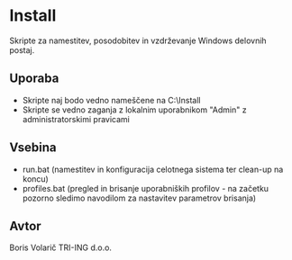 # Install

Skripte za namestitev, posodobitev in vzdrževanje Windows delovnih postaj.

## Uporaba

- Skripte naj bodo vedno nameščene na C:\Install
- Skripte se vedno zaganja z lokalnim uporabnikom "Admin" z administratorskimi pravicami

## Vsebina

- run.bat (namestitev in konfiguracija celotnega sistema ter clean-up na koncu)
- profiles.bat (pregled in brisanje uporabniških profilov - na začetku pozorno sledimo navodilom za nastavitev parametrov brisanja)

## Avtor

Boris Volarič
TRI-ING d.o.o.